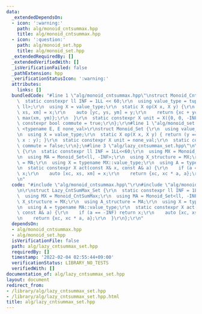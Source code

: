 ```yaml
---
data:
  _extendedDependsOn:
  - icon: ':warning:'
    path: alg/monoid_cntsummax.hpp
    title: alg/monoid_cntsummax.hpp
  - icon: ':question:'
    path: alg/monoid_set.hpp
    title: alg/monoid_set.hpp
  _extendedRequiredBy: []
  _extendedVerifiedWith: []
  _isVerificationFailed: false
  _pathExtension: hpp
  _verificationStatusIcon: ':warning:'
  attributes:
    links: []
  bundledCode: "#line 1 \"alg/monoid_cntsummax.hpp\"\nstruct Monoid_CntSumMax {\r\n\
    \  static constexpr ll INF = 1LL << 60;\r\n  using value_type = tuple<ll, ll,\
    \ ll>;\r\n  using X = value_type;\r\n  static X op(X x, X y) {\r\n    auto [xc,\
    \ xs, xm] = x;\r\n    auto [yc, ys, ym] = y;\r\n    return {xc + yc, xs + ys,\
    \ max(xm, ym)};\r\n  }\r\n  static constexpr X unit = X({0, 0, -INF});\r\n  static\
    \ constexpr bool commute = true;\r\n};\r\n#line 1 \"alg/monoid_set.hpp\"\ntemplate\
    \ <typename E, E none_val>\r\nstruct Monoid_Set {\r\n  using value_type = E;\r\
    \n  using X = value_type;\r\n  static X op(X x, X y) { return (y == none_val ?\
    \ x : y); }\r\n  static constexpr X unit = none_val;\r\n  static constexpr bool\
    \ commute = false;\r\n};\n#line 3 \"alg/lazy_cntsummax_set.hpp\"\n\r\nstruct Lazy_CntSumMax_Set\
    \ {\r\n  static constexpr ll INF = 1LL<<60;\r\n  using MX = Monoid_CntSumMax;\r\
    \n  using MA = Monoid_Set<ll, -INF>;\r\n  using X_structure = MX;\r\n  using A_structure\
    \ = MA;\r\n  using X = typename MX::value_type;\r\n  using A = typename MA::value_type;\r\
    \n  static constexpr X act(const X& x, const A& a) {\r\n    if (a == -INF) return\
    \ x;\r\n    auto [xc, xs, xm] = x;\r\n    return {xc, xc * a, a};\r\n  }\r\n};\r\
    \n"
  code: "#include \"alg/monoid_cntsummax.hpp\"\r\n#include \"alg/monoid_set.hpp\"\r\
    \n\r\nstruct Lazy_CntSumMax_Set {\r\n  static constexpr ll INF = 1LL<<60;\r\n\
    \  using MX = Monoid_CntSumMax;\r\n  using MA = Monoid_Set<ll, -INF>;\r\n  using\
    \ X_structure = MX;\r\n  using A_structure = MA;\r\n  using X = typename MX::value_type;\r\
    \n  using A = typename MA::value_type;\r\n  static constexpr X act(const X& x,\
    \ const A& a) {\r\n    if (a == -INF) return x;\r\n    auto [xc, xs, xm] = x;\r\
    \n    return {xc, xc * a, a};\r\n  }\r\n};\r\n"
  dependsOn:
  - alg/monoid_cntsummax.hpp
  - alg/monoid_set.hpp
  isVerificationFile: false
  path: alg/lazy_cntsummax_set.hpp
  requiredBy: []
  timestamp: '2022-02-04 02:55:44+09:00'
  verificationStatus: LIBRARY_NO_TESTS
  verifiedWith: []
documentation_of: alg/lazy_cntsummax_set.hpp
layout: document
redirect_from:
- /library/alg/lazy_cntsummax_set.hpp
- /library/alg/lazy_cntsummax_set.hpp.html
title: alg/lazy_cntsummax_set.hpp
---
```


